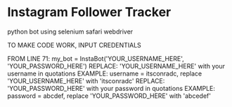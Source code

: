 # Instagram Follower Tracker
 python bot using selenium safari webdriver

TO MAKE CODE WORK, INPUT CREDENTIALS

FROM LINE 71:   my_bot = InstaBot('YOUR_USERNAME_HERE', 'YOUR_PASSWORD_HERE')
REPLACE:    'YOUR_USERNAME_HERE' with your username in quotations 
EXAMPLE:    username = itsconradc, replace 'YOUR_USERNAME_HERE' with 'itsconradc'
REPLACE:    'YOUR_PASSWORD_HERE' with your password in quotations
EXAMPLE:    password = abcdef, replace 'YOUR_PASSWORD_HERE' with 'abcedef'